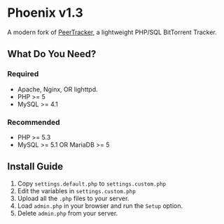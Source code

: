 # Phoenix v1.3
A modern fork of [PeerTracker](https://github.com/JonnyJD/peertracker), a lightweight PHP/SQL BitTorrent Tracker.

## What Do You Need?

### Required
* Apache, Nginx, OR lighttpd.
* PHP >= 5
* MySQL >= 4.1

### Recommended
* PHP >= 5.3
* MySQL >= 5.1 OR MariaDB >= 5

## Install Guide
1. Copy `settings.default.php` to `settings.custom.php`
2. Edit the variables in `settings.custom.php`
2. Upload all the `.php` files to your server.
4. Load `admin.php` in your browser and run the `Setup` option.
5. Delete `admin.php` from your server.